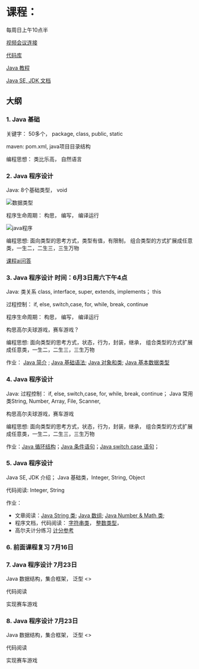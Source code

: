 # 课程：
每周日上午10点半 

[视频会议连接](https://meet.jit.si/innox.online.class)

[代码库](https://github.com/innox-jp/java-course)

[Java 教程](https://www.runoob.com/java/java-tutorial.html)

[Java SE, JDK 文档](https://www.runoob.com/manual/jdk11api/index.html)

## 大纲

### 1. Java 基础

关键字： 50多个， package, class, public, static

maven: pom.xml, java项目目录结构

编程思想： 类比乐高， 自然语言

### 2. Java 程序设计
    
Java: 8个基础类型， void

![数据类型](http://www.btechsmartclass.com/java/java_images/java-data-types.jpg)

程序生命周期： 构思， 编写， 编译运行

![java程序](https://www.runoob.com/wp-content/uploads/2013/12/ZSSDMld.png)

编程思想: 面向类型的思考方式，类型有值，有限制， 组合类型的方式扩展成任意类，一生二，二生三，三生万物

[课程ai问答](https://chat.forefront.ai/share/xbxfaa9snbaa9oup)

### 3. Java 程序设计 时间：6月3日周六下午4点
    
Java: 类关系 class, interface, super, extends, implements； this

  过程控制： if, else, switch,case, for, while, break, continue

程序生命周期： 构思， 编写， 编译运行

构思高尔夫球游戏，赛车游戏？

编程思想: 面向类型的思考方式，状态，行为，封装，继承， 组合类型的方式扩展成任意类，一生二，二生三，三生万物

作业： [Java 简介](https://www.runoob.com/java/java-intro.html) ; [Java 基础语法](https://www.runoob.com/java/java-basic-syntax.html); [Java 对象和类](https://www.runoob.com/java/java-object-classes.html); [Java 基本数据类型](https://www.runoob.com/java/java-basic-datatypes.html)

### 4. Java 程序设计
    
Java: 过程控制： if, else, switch,case, for, while, break, continue； Java 常用类String, Number, Array, File, Scanner, 

构思高尔夫球游戏，赛车游戏

编程思想: 面向类型的思考方式，状态，行为，封装，继承， 组合类型的方式扩展成任意类，一生二，二生三，三生万物

作业：[Java 循环结构](https://www.runoob.com/java/java-loop.html)；[Java 条件语句](https://www.runoob.com/java/java-if-else-switch.html)；[Java switch case 语句](https://www.runoob.com/java/java-switch-case.html)；  

### 5. Java 程序设计
    
Java SE, JDK 介绍； Java 基础类，Integer, String, Object

代码阅读: Integer, String

作业：

- 文章阅读：[Java String 类](https://www.runoob.com/java/java-string.html); [Java 数组](https://www.runoob.com/java/java-array.html);  [Java Number & Math 类](https://www.runoob.com/java/java-number.html);
- 程序文档，代码阅读： [字符串类](https://www.runoob.com/manual/jdk11api/java.base/java/lang/String.html)，  [整数类型](https://www.runoob.com/manual/jdk11api/java.base/java/lang/Integer.html)，
- 高尔夫计分练习 [计分参考](http://www.eaglesky.com.cn/news/n2/81.html)

### 6. 前面课程复习 7月16日

### 7. Java 程序设计 7月23日    
Java 数据结构，集合框架， 泛型 <>

代码阅读

实现赛车游戏


### 8. Java 程序设计 7月23日    
Java 数据结构，集合框架， 泛型 <>

代码阅读

实现赛车游戏



